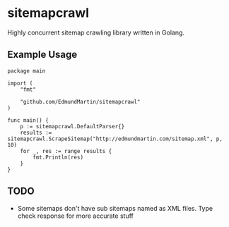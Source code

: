 # sitemapcrawl
Highly concurrent sitemap crawling library written in Golang.
## Example Usage
```golang
package main

import (
	"fmt"

	"github.com/EdmundMartin/sitemapcrawl"
)

func main() {
	p := sitemapcrawl.DefaultParser{}
	results := sitemapcrawl.ScrapeSitemap("http://edmundmartin.com/sitemap.xml", p, 10)
	for _, res := range results {
		fmt.Println(res)
	}
}

```
## TODO
* Some sitemaps don't have sub sitemaps named as XML files. Type check response for more accurate stuff
